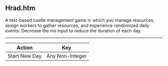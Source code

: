 Hrad.htm
--------

A text-based castle management game in which you manage resources, assign workers to gather resources, and experience randomized daily events. Decrease the ms input to reduce the duration of each day.

---

Action        | Key
--------------|----------------
Start New Day | Any Non-Integer
